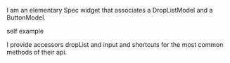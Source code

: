 I am an elementary Spec widget that associates a DropListModel and a ButtonModel.

self example

I provide accessors dropList and input and shortcuts for the most common methods of their api.